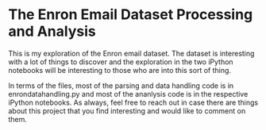 # The Enron Email Dataset Processing and Analysis

This is my exploration of the Enron email dataset. The dataset is interesting with a lot of things to discover and the exploration in the two iPython notebooks will be interesting to those who are into this sort of thing.

In terms of the files, most of the parsing and data handling code is in enrondatahandling.py and most of the ananlysis code is in the respective iPython notebooks. As always, feel free to reach out in case there are things about this project that you find interesting and would like to comment on them.
